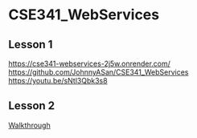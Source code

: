 # CSE341_WebServices

## Lesson 1

 <https://cse341-webservices-2j5w.onrender.com/>
 <https://github.com/JohnnyASan/CSE341_WebServices>
 <https://youtu.be/sNtl3Qbk3s8>

## Lesson 2

 [Walkthrough](https://youtu.be/VHHJ7ruBq9c)
